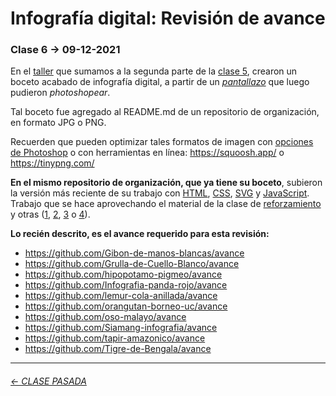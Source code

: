 # Infografía digital: Revisión de avance

### Clase 6 → 09-12-2021

En el [taller](https://github.com/profesorfaco/infografia/tree/main/taller) que sumamos a la segunda parte de la [clase 5](https://github.com/profesorfaco/infografia/tree/main/clase-5), crearon un boceto acabado de infografía digital, a partir de un [*pantallazo*](https://www.site-shot.com/) que luego pudieron *photoshopear*.

Tal boceto fue agregado al README.md de un repositorio de organización, en formato JPG o PNG. 

Recuerden que pueden optimizar tales formatos de imagen con [opciones de Photoshop](https://helpx.adobe.com/es/photoshop-elements/using/optimizing-images.html) o con herramientas en línea: https://squoosh.app/ o https://tinypng.com/  

**En el mismo repositorio de organización, que ya tiene su boceto**, subieron la versión más reciente de su trabajo con [HTML](https://developer.mozilla.org/es/docs/Web/HTML), [CSS](https://developer.mozilla.org/es/docs/Web/CSS), [SVG](https://developer.mozilla.org/es/docs/Web/SVG) y [JavaScript](https://jsparagatos.com/). Trabajo que se hace aprovechando el material de la clase de [reforzamiento](https://profesorfaco.github.io/infografia/reforzamiento/) y otras ([1](https://github.com/profesorfaco/infografia/tree/main/clase-1), [2](https://github.com/profesorfaco/infografia/tree/main/clase-2), [3](https://github.com/profesorfaco/infografia/tree/main/clase-3) o [4](https://github.com/profesorfaco/infografia/tree/main/clase-4)).

**Lo recién descrito, es el avance requerido para esta revisión:**

- https://github.com/Gibon-de-manos-blancas/avance
- https://github.com/Grulla-de-Cuello-Blanco/avance
- https://github.com/hipopotamo-pigmeo/avance
- https://github.com/Infografia-panda-rojo/avance
- https://github.com/lemur-cola-anillada/avance
- https://github.com/orangutan-borneo-uc/avance
- https://github.com/oso-malayo/avance
- https://github.com/Siamang-infografia/avance
- https://github.com/tapir-amazonico/avance
- https://github.com/Tigre-de-Bengala/avance



- - - - - - - -

###### [← CLASE PASADA](https://github.com/profesorfaco/infografia/tree/main/clase-5)
